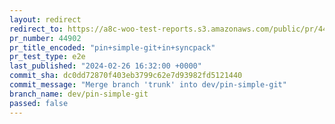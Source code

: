 ```yaml
---
layout: redirect
redirect_to: https://a8c-woo-test-reports.s3.amazonaws.com/public/pr/44902/e2e/index.html
pr_number: 44902
pr_title_encoded: "pin+simple-git+in+syncpack"
pr_test_type: e2e
last_published: "2024-02-26 16:32:00 +0000"
commit_sha: dc0dd72870f403eb3799c62e7d93982fd5121440
commit_message: "Merge branch 'trunk' into dev/pin-simple-git"
branch_name: dev/pin-simple-git
passed: false
---
```

